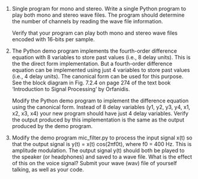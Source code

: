 1. Single program for mono and stereo. Write a single Python program to play both mono and stereo wave files. The program should determine the number of channels by reading the wave file information.

   Verify that your program can play both mono and stereo wave files encoded with 16-bits per sample.

2. The Python demo program implements the fourth-order difference equation with 8 variables to store past values (i.e., 8 delay units). This is the the direct form implementation. But a fourth-order difference equation can be implemented using just 4 variables to store past values (i.e., 4 delay units). The canonical form can be used for this purpose. See the block diagram in Fig. 7.2.4 on page 274 of the text book ‘Introduction to Signal Processing’ by Orfanidis.

   Modify the Python demo program to implement the difference equation using the canonical form. Instead of 8 delay variables (y1, y2, y3, y4, x1, x2, x3, x4) your new program should have just 4 delay variables. Verify the output produced by this implementation is the same as the output produced by the demo program.

3. Modify the demo program mic_filter.py to process the input signal x(t) so that the output signal is  y(t) = x(t) cos(2πf0t), where f0 = 400 Hz. This is amplitude modulation. The output signal y(t) should both be played to the speaker (or headphones) and saved to a wave file. What is the effect of this on the voice signal? Submit your wave (wav) file of yourself talking, as well as your code.